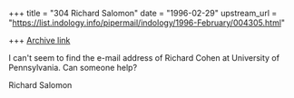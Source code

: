 +++
title = "304 Richard Salomon"
date = "1996-02-29"
upstream_url = "https://list.indology.info/pipermail/indology/1996-February/004305.html"

+++
[Archive link](https://list.indology.info/pipermail/indology/1996-February/004305.html)


I can't seem to find the e-mail address of Richard Cohen at University of 
Pennsylvania.  Can someone help?

Richard Salomon




